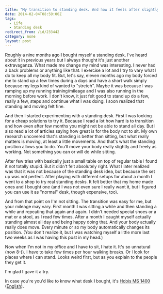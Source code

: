```yaml
---
title: "My transition to standing desk. And how it feels after slightly under a year."
date: 2014-02-04T08:50:00Z
tags:
  - Life
  - Standing desk
redirect_from: /id/233442
category: none
layout: post
---
```

Roughly a nine months ago I bought myself a standing desk. I've heard about it in previous years but I always thought it's just another extravaganza. What made me change my mind was interesting. I never had a back problems or anything like that. I exercise a lot and I try to vary what I do to keep all my body fit. But, let's say, eleven months ago my body forced me to stand up a few times during a days and have a short walk simply because my legs kind of wanted to "stretch". Maybe it was because I was ramping up my running training/mileage and I was also running in the morning before work. I don't know, it just felt good to stand up do a few, really a few, steps and continue what I was doing. I soon realized that standing and moving felt fine.

<!-- excerpt -->

And then I started experimenting with a standing desk. First I was looking for a cheap solutions to try it. Because I read a lot how hard is to transition and how even after few months you might not be able to stand all day. But I also read a lot of articles saying how great is for the body not to sit. My own research uncovered that's standing is better than sitting, but what really matters is moving, at least a little movements. And that's what the standing position allows you to do. You'll move your body really slightly and freely as working. Not something you can or will do while sitting.

After few tries with basically just a small table on top of regular table I found it not totally stupid. But it didn't felt absolutely right. What I later realized was that it was not because of the standing desk idea, but because the set up was not perfect. After playing with different setups for about a month I went to a shop to try real standing desks. It felt better that my home made ones and I bought one (and I was not even sure I really want it, but I figured you can use it as "normal" desk, though expensive, too).

And from that point on I'm not sitting. The transition was easy for me, but your mileage may vary. First month I was sitting a while and then standing a while and repeating that again and again. I didn't needed special shoes or a mat or a stool, as I read few times. After a month I caught myself actually standing almost all day and being happy doing that. And your body actually really does move. Every minute or so my body automatically changes its position. (You don't realize it, but I was watching myself a little more last two weeks as I was having this post in my head.)

Now when I'm not in my office and I have to sit, I hate it. It's so unnatural (now 8-)). I have to take few times per hour walking breaks. Or I look for places where I can stand. Looks weird first, but as you explain to the people they get it.

I'm glad I gave it a try.

In case you're you'd like to know what desk I bought, it's [Hobis MS 1400][1] ([English][2]).

[1]: http://www.hobis.cz/cz/vyskove-stavitelne-stoly-motion-300/elektricky-stav-stul-delky-140-cm-ms-1400
[2]: http://www.hobis.cz/en/motion-300-adjustable-height-desks/height-adjustable-desk-140cm-ms-1400
